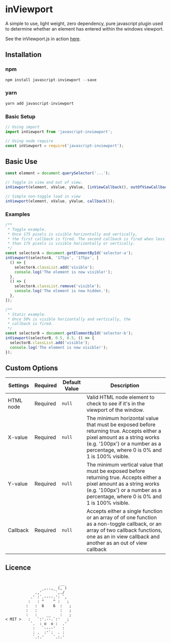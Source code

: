 <!-- @format -->

# inViewport

A simple to use, light weight, zero dependency, pure javascript plugin used to determine whether an element has entered within the windows viewport.

See the inViewport.js in action <a href="http://ianrogren.github.io/javascript-inViewport/">here</a>.

## Installation

### npm

```javascript
npm install javascript-inviewport --save
```

### yarn

```javascript
yarn add javascript-inviewport
```

### Basic Setup

```javascript
// Using import
import inViewport from 'javascript-inviewport';

// Using node require
const inViewport = require('javascript-inviewport');
```

## Basic Use

```javascript
const element = document.querySelector('...');

// Toggle in view and out of view.
inViewport(element, xValue, yValue, [inViewCallback(), outOfViewCallback()]);

// Simple non-toggle load in view
inViewport(element, xValue, yValue, callback());
```

### Examples

```javascript
/**
 * Toggle example.
 * Once 175 pixels is visible horizontally and vertically,
 * the first callback is fired. The second callback is fired when less
 * than 175 pixels is visible horizontally or vertically.
 */
const selectorA = document.getElementById('selector-a');
inViewport(selectorA, '175px', '175px', [
  () => {
    selectorA.classList.add('visible');
    console.log('The element is now visible!');
  },
  () => {
    selectorA.classList.remove('visible');
    console.log('The element is now hidden.');
  },
]);

/**
 * Static example.
 * Once 50% is visible horizontally and vertically, the
 * callback is fired.
 */
const selectorB = document.getElementById('selector-b');
inViewport(selectorB, 0.5, 0.5, () => {
  selectorB.classList.add('visible');
  console.log('The element is now visible!');
});
```

## Custom Options

| Settings  | Required | Default Value | Description                                                                                                                                                                                               |
| --------- | -------- | ------------- | --------------------------------------------------------------------------------------------------------------------------------------------------------------------------------------------------------- |
| HTML node | Required | `null`        | Valid HTML node element to check to see if it's in the viewport of the window.                                                                                                                            |
| X-value   | Required | `null`        | The minimum horizontal value that must be exposed before returning true. Accepts either a pixel amount as a string works (e.g. '100px') or a number as a percentage, where 0 is 0% and 1 is 100% visible. |
| Y-value   | Required | `null`        | The minimum vertical value that must be exposed before returning true. Accepts either a pixel amount as a string works (e.g. '100px') or a number as a percentage, where 0 is 0% and 1 is 100% visible.   |
| Callback  | Required | `null`        | Accepts either a single function or an array of of one function as a non-toggle callback, or an array of two callback functions, one as an in view callback and another as an out of view callback        |

## Licence

```

                        __
                _,..,_ (, )
             .,'      `,./
           .' :`.----.': `,
          :   : ^    ^ :   ;
         :   :  6    6  :   ;
         :   :          :   ;
         :   :    __    :   ;
< MIT >   :   `:'.--.`:'   ;
           `.  : o  o :  .'
            :   `----'   :
            : .  :'`:  . :
            `.:.'    `.:.'
```
